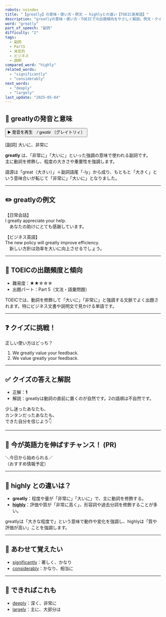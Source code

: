 ```yaml
---
robots: noindex
title: "【greatly】の意味・使い方・例文 ― highlyとの違い【TOEIC英単語】"
description: "greatlyの意味・使い方・TOEICでの出題傾向をやさしく解説。例文・クイズ付きでhighlyとの違いもわかりやすく学べます。"
word: "greatly"
part_of_speech: "副詞"
difficulty: "2"
tags:
  - 副詞
  - Part5
  - 肯定的
  - ビジネス
  - 説明
compared_word: "highly"
related_words:
  - "significantly"
  - "considerably"
next_words:
  - "deeply"
  - "largely"
last_update: "2025-05-04"
---
```


## 🔰 greatlyの発音と意味

<button class="play-audio" onclick="playTTS('greatly')">
  <span class="play-audio-main">
    ▶️ 発音を再生　/ˈɡreɪtli/
  </span>
  <span class="play-audio-sub">
    （グレイトリィ）
  </span>
</button>

[副詞] 大いに、非常に

**greatly** は、「非常に」「大いに」といった強調の意味で使われる副詞です。  
主に動詞を修飾し、程度の大きさや重要性を強調します。

語源は「great（大きい）」＋副詞語尾「-ly」から成り、もともと「大きく」という意味合いが転じて「非常に」「大いに」となりました。

---

## ✏️ greatlyの例文

【日常会話】  
I greatly appreciate your help.  
　あなたの助けにとても感謝しています。

【ビジネス英語】  
The new policy will greatly improve efficiency.  
　新しい方針は効率を大いに向上させるでしょう。

---

## 🎯 TOEICの出題頻度と傾向

- 難易度：★★☆☆☆
- 出題パート：Part 5（文法・語彙問題）

TOEICでは、動詞を修飾して「大いに」「非常に」と強調する文脈でよく出題されます。特にビジネス文書や説明文で見かける単語です。

---

## ❓ クイズに挑戦！

正しい使い方はどっち？

1. We greatly value your feedback.  
2. We value greatly your feedback.

---

## ✅ クイズの答えと解説

- 正解：**1**
- 解説：greatlyは動詞の直前に置くのが自然です。2の語順は不自然です。

少し迷ったあなたも、  
カンタンだったあなたも、  
できた自分を信じよう👇️

---

## 🚀 今が英語力を伸ばすチャンス！ (PR)

<div class="info-center">
＼今日から始められる／<br>  
（おすすめ情報予定）
</div>

---

## 🤔  highly との違いは？

- **greatly**：程度や量が「非常に」「大いに」で、主に動詞を修飾する。
- **[highly](/highly)**：評価や質が「非常に高く」、形容詞や過去分詞を修飾することが多い。

greatlyは「大きな程度で」という意味で動作や変化を強調し、highlyは「質や評価が高い」ことを強調します。

---

## 🧩 あわせて覚えたい

- [significantly](/significantly)：著しく、かなり
- [considerably](/considerably)：かなり、相当に

---

## 📖 できればこれも

- [deeply](/deeply)：深く、非常に
- [largely](/largely)：主に、大部分は

<!-- cvid: aid49_bid10 -->
